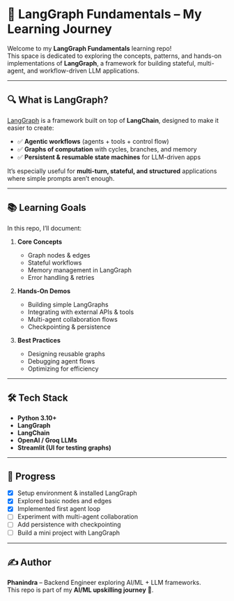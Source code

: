 # 📘 LangGraph Fundamentals – My Learning Journey

Welcome to my **LangGraph Fundamentals** learning repo!  
This space is dedicated to exploring the concepts, patterns, and hands-on implementations of **LangGraph**, a framework for building stateful, multi-agent, and workflow-driven LLM applications.

---

## 🔍 What is LangGraph?
[LangGraph](https://github.com/langchain-ai/langgraph) is a framework built on top of **LangChain**, designed to make it easier to create:
- ✅ **Agentic workflows** (agents + tools + control flow)  
- ✅ **Graphs of computation** with cycles, branches, and memory  
- ✅ **Persistent & resumable state machines** for LLM-driven apps  

It’s especially useful for **multi-turn, stateful, and structured** applications where simple prompts aren’t enough.

---

## 📚 Learning Goals
In this repo, I’ll document:
1. **Core Concepts**
   - Graph nodes & edges
   - Stateful workflows
   - Memory management in LangGraph
   - Error handling & retries

2. **Hands-On Demos**
   - Building simple LangGraphs
   - Integrating with external APIs & tools
   - Multi-agent collaboration flows
   - Checkpointing & persistence

3. **Best Practices**
   - Designing reusable graphs
   - Debugging agent flows
   - Optimizing for efficiency

---

## 🛠️ Tech Stack
- **Python 3.10+**
- **LangGraph**
- **LangChain**
- **OpenAI / Groq LLMs**
- **Streamlit (UI for testing graphs)**

---

## 🚀 Progress
- [x] Setup environment & installed LangGraph  
- [x] Explored basic nodes and edges  
- [x] Implemented first agent loop  
- [ ] Experiment with multi-agent collaboration  
- [ ] Add persistence with checkpointing  
- [ ] Build a mini project with LangGraph  

---

## ✍️ Author
**Phanindra** – Backend Engineer exploring AI/ML + LLM frameworks.  
This repo is part of my **AI/ML upskilling journey** 🌱.
